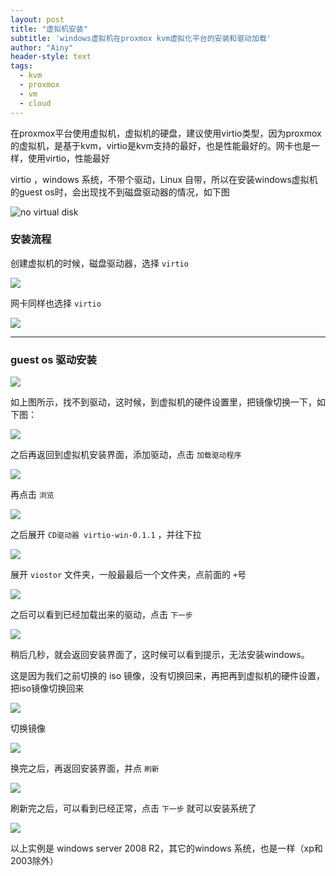 ```yaml
---
layout: post
title: "虚拟机安装"
subtitle: 'windows虚拟机在proxmox kvm虚拟化平台的安装和驱动加载'
author: "Ainy"
header-style: text
tags:
  - kvm
  - proxmox
  - vm
  - cloud
---
```


在proxmox平台使用虚拟机，虚拟机的硬盘，建议使用virtio类型，因为proxmox的虚拟机，是基于kvm，virtio是kvm支持的最好，也是性能最好的。网卡也是一样，使用virtio，性能最好

virtio ，windows 系统，不带个驱动，Linux 自带，所以在安装windows虚拟机的guest os时，会出现找不到磁盘驱动器的情况，如下图

![no virtual disk](https://ifmx.cc/images/nohd.png)

### 安装流程

创建虚拟机的时候，磁盘驱动器，选择 <code>virtio</code>

![](https://ifmx.cc/images/virtio_vd.png)

网卡同样也选择 <code>virtio</code>

![](https://ifmx.cc/images/virtio_eth.png)



---



### guest os 驱动安装

![](https://ifmx.cc/images/nohd.png)



如上图所示，找不到驱动，这时候，到虚拟机的硬件设置里，把镜像切换一下，如下图：

![](https://ifmx.cc/images/cdiso1.png)

之后再返回到虚拟机安装界面，添加驱动，点击 <code>加载驱动程序</code>

![](https://ifmx.cc/images/adddrive.png)

再点击 <code>浏览</code>

![](https://ifmx.cc/images/adddrive2.png)

之后展开 <code>CD驱动器 virtio-win-0.1.1</code> ，并往下拉

![](https://ifmx.cc/images/drive1.png)

展开 <code>viostor</code> 文件夹，一般最最后一个文件夹，点前面的 <code>+</code>号

![](https://ifmx.cc/images/drive2.png)

之后可以看到已经加载出来的驱动，点击 <code>下一步</code>

![](https://ifmx.cc/images/drive3.png)

稍后几秒，就会返回安装界面了，这时候可以看到提示，无法安装windows。

这是因为我们之前切换的 iso 镜像，没有切换回来，再把再到虚拟机的硬件设置，把iso镜像切换回来

![](https://ifmx.cc/images/drive4.png)

切换镜像

![](https://ifmx.cc/images/cdiso2.png)


换完之后，再返回安装界面，并点 <code>刷新</code>

![](https://ifmx.cc/images/refresh1.png)

刷新完之后，可以看到已经正常，点击 <code>下一步</code> 就可以安装系统了

![](https://ifmx.cc/images/refresh2.png)


以上实例是 windows server 2008 R2，其它的windows 系统，也是一样（xp和2003除外）


